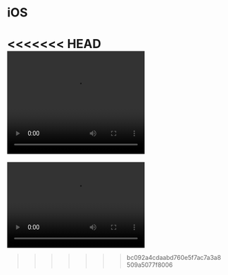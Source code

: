 # iOS
<<<<<<< HEAD
<video width="320" height="240" controls>
  <source src="simpleMusic.mov" type="video/mp4">
</video>
=======
<video src="/Users/muhammadabdullahalmamun/Desktop/simpleMusic.mov" width="320" height="200" controls preload></video>
>>>>>>> bc092a4cdaabd760e5f7ac7a3a8509a5077f8006
